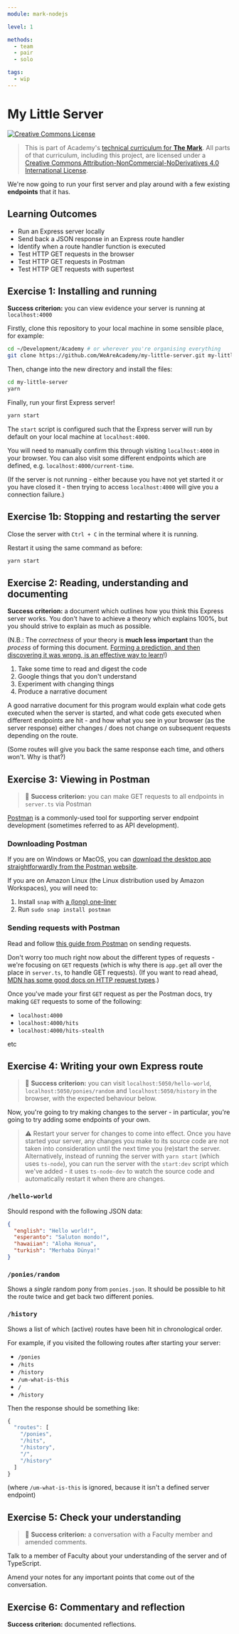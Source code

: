 ```yaml
---
module: mark-nodejs

level: 1

methods:
  - team
  - pair
  - solo

tags:
  - wip
---
```


# My Little Server

<a rel="license" href="http://creativecommons.org/licenses/by-nc-nd/4.0/"><img alt="Creative Commons License" style="border-width:0" src="https://i.creativecommons.org/l/by-nc-nd/4.0/88x31.png" /></a>

> This is part of Academy's [technical curriculum for **The Mark**](https://github.com/WeAreAcademy/curriculum-mark). All parts of that curriculum, including this project, are licensed under a <a rel="license" href="http://creativecommons.org/licenses/by-nc-nd/4.0/">Creative Commons Attribution-NonCommercial-NoDerivatives 4.0 International License</a>.

We're now going to run your first server and play around with a few existing **endpoints** that it has.

## Learning Outcomes

- Run an Express server locally
- Send back a JSON response in an Express route handler
- Identify when a route handler function is executed
- Test HTTP GET requests in the browser
- Test HTTP GET requests in Postman
- Test HTTP GET requests with supertest

## Exercise 1: Installing and running

**Success criterion:** you can view evidence your server is running at `localhost:4000`

Firstly, clone this repository to your local machine in some sensible place, for example:

```bash
cd ~/Development/Academy # or wherever you're organising everything
git clone https://github.com/WeAreAcademy/my-little-server.git my-little-server
```

Then, change into the new directory and install the files:

```bash
cd my-little-server
yarn
```

Finally, run your first Express server!

```bash
yarn start
```

The `start` script is configured such that the Express server will run by default on your local machine at `localhost:4000`.

You will need to manually confirm this through visiting `localhost:4000` in your browser. You can also visit some different endpoints which are defined, e.g. `localhost:4000/current-time`.

(If the server is not running - either because you have not yet started it or you have closed it - then trying to access `localhost:4000` will give you a connection failure.)

## Exercise 1b: Stopping and restarting the server

Close the server with `Ctrl + C` in the terminal where it is running.

Restart it using the same command as before:

```bash
yarn start
```

## Exercise 2: Reading, understanding and documenting

**Success criterion:** a document which outlines how you think this Express server works. You don't have to achieve a theory which explains 100%, but you should strive to explain as much as possible.

(N.B.: The _correctness_ of your theory is **much less important** than the _process_ of forming this document. [Forming a prediction, and then discovering it was wrong, is an effective way to learn](https://www.sciencedirect.com/science/article/abs/pii/S0959475217303468)!)

1. Take some time to read and digest the code
2. Google things that you don't understand
3. Experiment with changing things
4. Produce a narrative document

A good narrative document for this program would explain what code gets executed when the server is started, and what code gets executed when different endpoints are hit - and how what you see in your browser (as the server response) either changes / does not change on subsequent requests depending on the route.

(Some routes will give you back the same response each time, and others won't. Why is that?)

## Exercise 3: Viewing in Postman

> 🎯 **Success criterion:** you can make GET requests to all endpoints in `server.ts` via Postman

[Postman](https://www.postman.com/) is a commonly-used tool for supporting server endpoint development (sometimes referred to as API development).

### Downloading Postman

If you are on Windows or MacOS, you can [download the desktop app straightforwardly from the Postman website](https://www.postman.com/downloads/).

If you are on Amazon Linux (the Linux distribution used by Amazon Workspaces), you will need to:

1. Install `snap` with [a (long) one-liner](https://www.bonusbits.com/wiki/HowTo:Install_Snap_on_Amazon_Linux_Workspace#One_Liner)
2. Run `sudo snap install postman`

### Sending requests with Postman

Read and follow [this guide from Postman](https://learning.postman.com/docs/getting-started/sending-the-first-request/) on sending requests.

Don't worry too much right now about the different types of requests - we're focusing on `GET` requests (which is why there is `app.get` all over the place in `server.ts`, to handle GET requests). (If you want to read ahead, [MDN has some good docs on HTTP request types](https://developer.mozilla.org/en-US/docs/Web/HTTP/Methods).)

Once you've made your first `GET` request as per the Postman docs, try making `GET` requests to some of the following:

- `localhost:4000`
- `localhost:4000/hits`
- `localhost:4000/hits-stealth`

etc

## Exercise 4: Writing your own Express route

> 🎯 **Success criterion:** you can visit `localhost:5050/hello-world`, `localhost:5050/ponies/random` and `localhost:5050/history` in the browser, with the expected behaviour below.

Now, you're going to try making changes to the server - in particular, you're going to try adding some endpoints of your own.

> ⚠️ Restart your server for changes to come into effect. Once you have started your server, any changes you make to its source code are not taken into consideration until the next time you (re)start the server. Alternatively, instead of running the server with `yarn start` (which uses `ts-node`), you can run the server with the `start:dev` script which we've added - it uses `ts-node-dev` to watch the source code and automatically restart it when there are changes.

### `/hello-world`

Should respond with the following JSON data:

```json
{
  "english": "Hello world!",
  "esperanto": "Saluton mondo!",
  "hawaiian": "Aloha Honua",
  "turkish": "Merhaba Dünya!"
}
```

### `/ponies/random`

Shows a _single_ random pony from `ponies.json`. It should be possible to hit the route twice and get back two different ponies.

### `/history`

Shows a list of which (active) routes have been hit in chronological order.

For example, if you visited the following routes after starting your server:

- `/ponies`
- `/hits`
- `/history`
- `/um-what-is-this`
- `/`
- `/history`

Then the response should be something like:

```js
{
  "routes": [
    "/ponies",
    "/hits",
    "/history",
    "/",
    "/history"
  ]
}
```

(where `/um-what-is-this` is ignored, because it isn't a defined server endpoint)

## Exercise 5: Check your understanding

> 🎯 **Success criterion:** a conversation with a Faculty member and amended comments.

Talk to a member of Faculty about your understanding of the server and of TypeScript.

Amend your notes for any important points that come out of the conversation.

## Exercise 6: Commentary and reflection

**Success criterion:** documented reflections.
